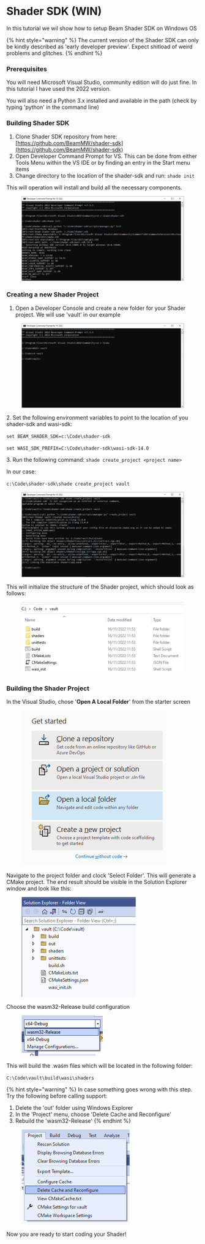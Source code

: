 # Shader SDK (WIN)

In this tutorial we wil show how to setup Beam Shader SDK on Windows OS

{% hint style="warning" %}
The current version of the Shader SDK can only be kindly described as 'early developer preview'. Expect shitload of weird problems and glitches.
{% endhint %}

### Prerequisites

You will need Microsoft Visual Studio, community edition will do just fine. In this tutorial I have used the 2022 version.&#x20;

You will also need a Python 3.x installed and available in the path (check by typing 'python' in the command line)

### Building Shader SDK

1. Clone Shader SDK repository from here: [https://github.com/BeamMW/shader-sdk](https://github.com/BeamMW/shader-sdk)
2. Open Developer Command Prompt for VS. This can be done from either Tools Menu within the VS IDE or by finding an entry in the Start menu items
3. Change directory to the location of the shader-sdk and run: `shade init`

This will operation will install and build all the necessary components.

<figure><img src=".gitbook/assets/image (8).png" alt=""><figcaption></figcaption></figure>

### Creating a new Shader Project

1. Open a Developer Console and create a new folder for your Shader project. We will use 'vault' in our example

<figure><img src=".gitbook/assets/image (19).png" alt=""><figcaption></figcaption></figure>

2\. Set the following environment variables to point to the location of you shader-sdk and wasi-sdk:

`set BEAM_SHADER_SDK=c:\Code\shader-sdk`

`set WASI_SDK_PREFIX=C:\Code\shader-sdk\wasi-sdk-14.0`

3\. Run the following command: `shade create_project <project name>`

In our case:

`c:\Code\shader-sdk\shade create_project vault`

<figure><img src=".gitbook/assets/image (4).png" alt=""><figcaption></figcaption></figure>

This will initialize the structure of the Shader project, which should look as follows:

<figure><img src=".gitbook/assets/image (1).png" alt=""><figcaption></figcaption></figure>



### Building the Shader Project

In the Visual Studio, chose '**Open A Local Folder**' from the starter screen

<figure><img src=".gitbook/assets/image (23).png" alt=""><figcaption></figcaption></figure>

Navigate to the project folder and clock 'Select Folder'. This will generate a CMake project. The end result should be visible in the Solution Explorer window and look like this:

<figure><img src=".gitbook/assets/image (10).png" alt=""><figcaption></figcaption></figure>

Choose the wasm32-Release build configuration

<figure><img src=".gitbook/assets/image (13).png" alt=""><figcaption></figcaption></figure>

This will build the .wasm files which will be located in the following folder:

`C:\Code\vault\build\wasi\shaders`



{% hint style="warning" %}
In case something goes wrong with this step. Try the following before calling support:

1. Delete the 'out' folder using Windows Explorer
2. In the 'Project' menu, choose 'Delete Cache and Reconfigure'
3. Rebuild the 'wasm32-Release'&#x20;
{% endhint %}

<figure><img src=".gitbook/assets/image (25).png" alt=""><figcaption></figcaption></figure>



Now you are ready to start coding your Shader!

